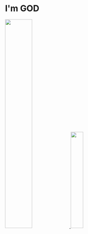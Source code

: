 # I'm GOD

<a href="s">
  <img src="https://github-readme-stats.vercel.app/api?username=hxjini&theme=tokyonight&show_icons=true" width="42%" />
</a>
<a href="https://github.com/kimjihoon3106/github-readme-stats">
    <img src="https://github-readme-stats.vercel.app/api/top-langs/?username=hxjini&layout=donut&show_icons=true&theme=material-palenight&hide_border=true&bg_color=20232a&icon_color=58A6FF&text_color=fff&title_color=58A6FF&count_private=true&exclude_repo=Face-Transfer-Application" width=28.5% />
</a> 
